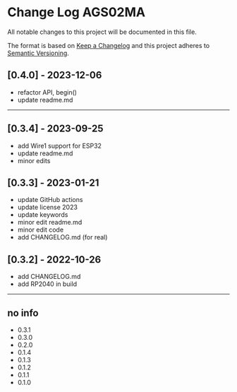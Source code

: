# Change Log AGS02MA

All notable changes to this project will be documented in this file.

The format is based on [Keep a Changelog](http://keepachangelog.com/)
and this project adheres to [Semantic Versioning](http://semver.org/).


## [0.4.0] - 2023-12-06
- refactor API, begin()
- update readme.md

----

## [0.3.4] - 2023-09-25
- add Wire1 support for ESP32
- update readme.md
- minor edits

## [0.3.3] - 2023-01-21
- update GitHub actions
- update license 2023
- update keywords
- minor edit readme.md
- minor edit code
- add CHANGELOG.md (for real)

## [0.3.2] - 2022-10-26
- add CHANGELOG.md
- add RP2040 in build

----

## no info

- 0.3.1
- 0.3.0
- 0.2.0
- 0.1.4
- 0.1.3
- 0.1.2
- 0.1.1
- 0.1.0

